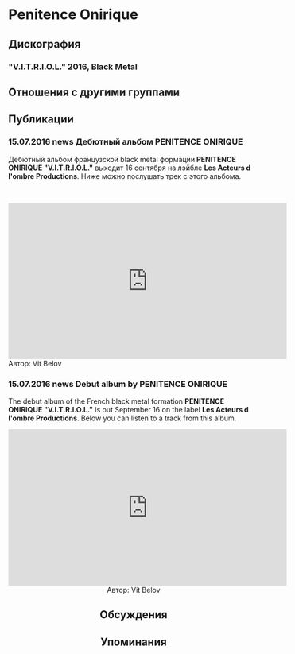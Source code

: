 # Penitence Onirique



## Дискография

### "V.I.T.R.I.O.L." 2016, Black Metal




## Отношения с другими группами


## Публикации

### 15.07.2016 news Дебютный альбом PENITENCE ONIRIQUE

<p>Дебютный альбом французской black metal формации<strong> PENITENCE ONIRIQUE "V.I.T.R.I.O.L."</strong> выходит 16 сентября на лэйбле <strong>Les Acteurs d l'ombre Productions</strong>. Ниже можно послушать трек с этого альбома.</p><p>&nbsp;</p><p><center><iframe width="560" height="315" src="https://www.youtube.com/embed/d7l4O6cOiYE" frameborder="0" allowfullscreen=""></iframe></center>
Автор: Vit Belov

### 15.07.2016 news Debut album by PENITENCE ONIRIQUE

<p>The debut album of the French black metal formation <strong>PENITENCE ONIRIQUE "V.I.T.R.I.O.L."</strong> is out September 16 on the label <strong>Les Acteurs d l'ombre Productions</strong>. Below you can listen to a track from this album.</p><p><center><iframe width="560" height="315" src="https://www.youtube.com/embed/d7l4O6cOiYE" frameborder="0" allowfullscreen></iframe>
Автор: Vit Belov


## Обсуждения


## Упоминания

